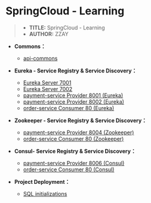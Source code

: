 # SpringCloud - Learning

>- **TITLE:** SpringCloud - Learning
>- **AUTHOR:** ZZAY

- **Commons：**
  - [api-commons](https://gitee.com/zzay0132/spring-cloud-learning/tree/master/cloud-api-commons)
- **Eureka - Service Registry & Service Discovery：**
  - [Eureka Server 7001](https://gitee.com/zzay0132/spring-cloud-learning/tree/master/cloud-eureka-server7001)
  - [Eureka Server 7002](https://gitee.com/zzay0132/spring-cloud-learning/tree/master/cloud-eureka-server7002)
  - [payment-service Provider 8001 (Eureka)](https://gitee.com/zzay0132/spring-cloud-learning/tree/master/cloud-eureka-provider-payment8001)
  - [payment-service Provider 8002 (Eureka)](https://gitee.com/zzay0132/spring-cloud-learning/tree/master/cloud-eureka-provider-payment8002)
  - [order-service Consumer 80 (Eureka)](https://gitee.com/zzay0132/spring-cloud-learning/tree/master/cloud-eureka-consumer-order80)
- **Zookeeper - Service Registry & Service Discovery：**
  - [payment-service Provider 8004 (Zookeeper)](https://gitee.com/zzay0132/spring-cloud-learning/tree/master/cloud-zk-provider-payment8004)
  - [order-service Consumer 80 (Zookeeper)](https://gitee.com/zzay0132/spring-cloud-learning/tree/master/cloud-zk-consumer-order80)

- **Consul- Service Registry & Service Discovery：**
  - [payment-service Provider 8006 (Consul)](https://gitee.com/zzay0132/spring-cloud-learning/tree/master/cloud-consul-provider-payment8006)
  - [order-service Consumer 80 (Consul)](https://gitee.com/zzay0132/spring-cloud-learning/tree/master/cloud-consul-consumer-order80)

- **Project Deployment：**
  - [SQL initializations](https://gitee.com/zzay0132/spring-cloud-learning/tree/master/docs/sql)

